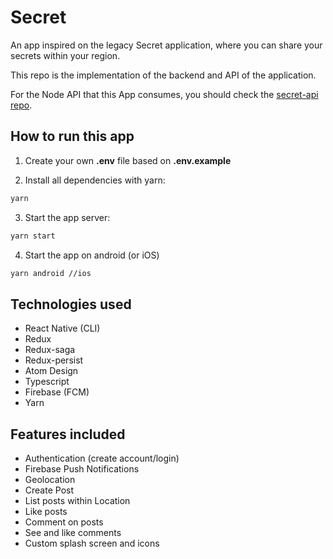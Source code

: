 # Secret

An app inspired on the legacy Secret application, where you can share your secrets within your region.

This repo is the implementation of the backend and API of the application.

For the Node API that this App consumes, you should check the [secret-api repo](https://github.com/lucasf10/secret-api).

## How to run this app

1. Create your own **.env** file based on **.env.example**

2. Install all dependencies with yarn:

```bash
yarn
```

3. Start the app server:

```bash
yarn start
```

4. Start the app on android (or iOS)
```bash
yarn android //ios
```

## Technologies used

- React Native (CLI)
- Redux
- Redux-saga
- Redux-persist
- Atom Design
- Typescript
- Firebase (FCM)
- Yarn

## Features included

- Authentication (create account/login)
- Firebase Push Notifications
- Geolocation
- Create Post
- List posts within Location
- Like posts
- Comment on posts
- See and like comments
- Custom splash screen and icons
